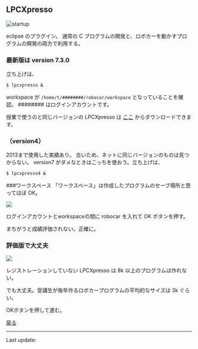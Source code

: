 ## LPCXpresso
![startup](images/startup.png)

eclipse のプラグイン。
通常の C プログラムの開発と、ロボカーを動かすプログラムの開発の両方で利用する。

### 最新版は version 7.3.0
立ち上げは、

````sh
$ lpcxpresso &
````

workspace が `/home/t/########/robocar/workspace` となっていることを確認。
\######## はログインアカウントです。

授業で使うのと同じバージョンの LPCXpresso は
[ここ](http://www.lpcware.com/lpcxpresso/download)
からダウンロードできます。

### （version4）
2013まで使用した実績あり。
古いため、ネットに同じバージョンのものは見つからない。
version7 がダメなときはこっちを使おう。立ち上げは、

````sh
$ lpcxpresso4 &
````

###ワークスペース
「ワークスペース」は作成したプログラムのセーブ場所と思ってほぼ OK。

![](images/workspace_name.png)

ログインアカウントとworkspaceの間に robocar を入れて OK ボタンを押す。

<span class='warn'>まちがうと成績評価されない</span>。正確に。</li>

### 評価版で大丈夫

![](images/unregistered.png)

レジストレーションしていない LPCXpresso は 8k 以上のプログラムは作れない。

でも大丈夫。受講生が毎年作るロボカープログラムの平均的なサイズは 3k ぐらい。

OKボタンを押して進む。

[戻る](../)

----
Last update: <script>document.write(document.lastModified);</script>
